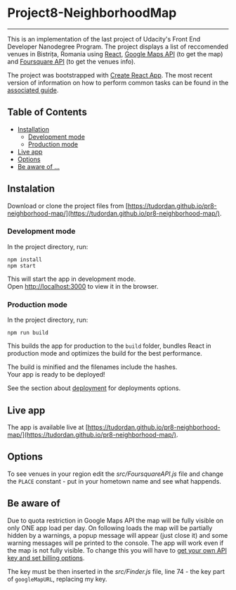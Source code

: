 # Project8-NeighborhoodMap

---
This is an implementation of the last project of Udacity's Front End Developer Nanodegree Program. The project displays a list of reccomended venues in Bistrița, Romania using [React](https://reactjs.org/), [Google Maps API](https://developers.google.com/maps/documentation/javascript/tutorial) (to get the map) and [Foursquare API](https://developer.foursquare.com/places-api) (to get the venues info).

The project was bootstrapped with [Create React App](https://github.com/facebookincubator/create-react-app). The most recent version of information on how to perform common tasks can be found in the [associated guide](https://github.com/facebookincubator/create-react-app/blob/master/packages/react-scripts/template/README.md).

## Table of Contents

- [Installation](#instalation)
	- [Development mode](#development-mode)
	- [Production mode](#production-mode)
- [Live app](#live-app)
- [Options](#options)
- [Be aware of ...](#be-aware-of)

## Instalation

Download or clone the project files from [https://tudordan.github.io/pr8-neighborhood-map/](https://tudordan.github.io/pr8-neighborhood-map/). 

### Development mode

In the project directory, run:

```
npm install
npm start
```

This will start the app in development mode.<br>
Open [http://localhost:3000](http://localhost:3000) to view it in the browser.

### Production mode

In the project directory, run:

```
npm run build
```

This builds the app for production to the `build` folder, bundles React in production mode and optimizes the build for the best performance.

The build is minified and the filenames include the hashes.<br>
Your app is ready to be deployed!

See the section about [deployment](https://github.com/facebook/create-react-app/blob/master/packages/react-scripts/template/README.md#deployment) for deployments options.

## Live app

The app is available live at [https://tudordan.github.io/pr8-neighborhood-map/](https://tudordan.github.io/pr8-neighborhood-map/). 

## Options

To see venues in your region edit the *src/FoursquareAPI.js* file and change the `PLACE` constant - put in your hometown name and see what happends.

## Be aware of

Due to quota restriction in Google Maps API the map will be fully visible on only ONE app load per day. On following loads the map will be partially hidden by a warnings, a popup message will appear (just close it) and some warning messages will pe printed to the console. The app will work even if the map is not fully visible. To change this you will have to [get your own API key and set billing options]().

The key must be then inserted in the *src/Finder.js* file, line 74 - the key part of `googleMapURL`, replacing my key.